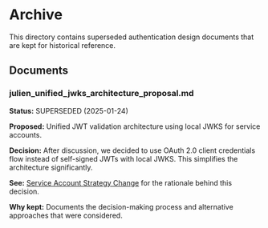 # Archive

This directory contains superseded authentication design documents that are kept for historical reference.

## Documents

### julien_unified_jwks_architecture_proposal.md

**Status:** SUPERSEDED (2025-01-24)

**Proposed:** Unified JWT validation architecture using local JWKS for service accounts.

**Decision:** After discussion, we decided to use OAuth 2.0 client credentials flow instead of self-signed JWTs with local JWKS. This simplifies the architecture significantly.

**See:** [Service Account Strategy Change](../service_account_strategy_change.md) for the rationale behind this decision.

**Why kept:** Documents the decision-making process and alternative approaches that were considered.
